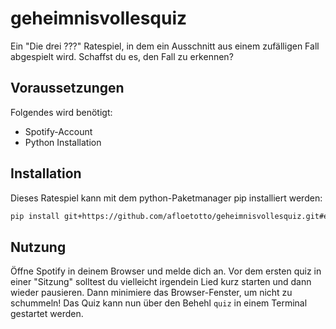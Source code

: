 # geheimnisvollesquiz

Ein "Die drei ???" Ratespiel, in dem ein Ausschnitt aus einem zufälligen Fall
abgespielt wird.
Schaffst du es, den Fall zu erkennen?

## Voraussetzungen

Folgendes wird benötigt:

- Spotify-Account
- Python Installation

## Installation

Dieses Ratespiel kann mit dem python-Paketmanager pip installiert werden:

```bash
pip install git+https://github.com/afloetotto/geheimnisvollesquiz.git#egg=geheimnisvollesquiz
```

## Nutzung

Öffne Spotify in deinem Browser und melde dich an.
Vor dem ersten quiz in einer "Sitzung" solltest du vielleicht irgendein Lied
kurz starten und dann wieder pausieren.
Dann minimiere das Browser-Fenster, um nicht zu schummeln!
Das Quiz kann nun über den Behehl `quiz` in einem Terminal gestartet werden.
